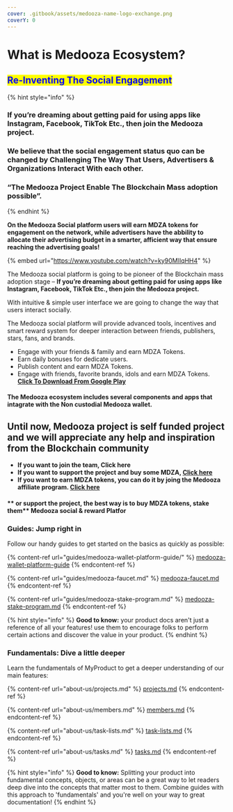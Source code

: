 ```yaml
---
cover: .gitbook/assets/medooza-name-logo-exchange.png
coverY: 0
---
```


# What is Medooza Ecosystem?

## <mark style="color:blue;">**Re-Inventing The Social Engagement**</mark>

{% hint style="info" %}
### **If you’re dreaming about getting paid for using apps like Instagram, Facebook, TikTok Etc., then join the Medooza project.**

### We believe that the social engagement status quo can be changed by Challenging The Way That Users, Advertisers & Organizations Interact With each other.

### “The Medooza Project Enable The Blockchain Mass adoption possible”.
{% endhint %}

**On the Medooza Social platform users will earn MDZA tokens for engagement on the network, while advertisers have the abbility to allocate their advertising budget in a smarter, afficient way that ensure reaching the advertising goals!**

{% embed url="https://www.youtube.com/watch?v=ky90MlIqHH4" %}

The Medooza social platform is going to be pioneer of the Blockchain mass adoption stage – **If you’re dreaming about getting paid for using apps like Instagram, Facebook, TikTok Etc., then join the Medooza project.**

With intuitive & simple user interface we are going to change the way that users interact socially.

The Medooza social platform will provide advanced tools, incentives and smart reward system for deeper interaction between friends, publishers, stars, fans, and brands.

* Engage with your friends & family and earn MDZA Tokens.
* Earn daily bonuses for dedicate users.
* Publish content and earn MDZA Tokens.
* Engage with friends, favorite brands, idols and earn MDZA Tokens.\
  [**Click To Download From Google Play**](https://play.google.com/store/apps/details?id=com.medooza.social\_app)

#### **The Medooza ecosystem includes several components and apps that intagrate with the **Non custodial** Medooza wallet.**

## Until now, Medooza project is self funded project and we will appreciate any help and inspiration from the Blockchain community

* **If you want to join the team, Click here**
* **If you want to support the project and buy some MDZA, **[**Click here**](guides/buying-mdza-tokens-guides/)****
* **If you want to earn MDZA tokens, you can do it by joing the Medooza affiliate program. **[**Click here**](guides/medooza-affiliate-guide.md)****

#### ** or support the project, the best way is to buy MDZA tokens, stake them** **Medooza social & reward Platfor**

### Guides: Jump right in

Follow our handy guides to get started on the basics as quickly as possible:

{% content-ref url="guides/medooza-wallet-platform-guide/" %}
[medooza-wallet-platform-guide](guides/medooza-wallet-platform-guide/)
{% endcontent-ref %}

{% content-ref url="guides/medooza-faucet.md" %}
[medooza-faucet.md](guides/medooza-faucet.md)
{% endcontent-ref %}

{% content-ref url="guides/medooza-stake-program.md" %}
[medooza-stake-program.md](guides/medooza-stake-program.md)
{% endcontent-ref %}

{% hint style="info" %}
**Good to know:** your product docs aren't just a reference of all your features! use them to encourage folks to perform certain actions and discover the value in your product.
{% endhint %}

### Fundamentals: Dive a little deeper

Learn the fundamentals of MyProduct to get a deeper understanding of our main features:

{% content-ref url="about-us/projects.md" %}
[projects.md](about-us/projects.md)
{% endcontent-ref %}

{% content-ref url="about-us/members.md" %}
[members.md](about-us/members.md)
{% endcontent-ref %}

{% content-ref url="about-us/task-lists.md" %}
[task-lists.md](about-us/task-lists.md)
{% endcontent-ref %}

{% content-ref url="about-us/tasks.md" %}
[tasks.md](about-us/tasks.md)
{% endcontent-ref %}

{% hint style="info" %}
**Good to know:** Splitting your product into fundamental concepts, objects, or areas can be a great way to let readers deep dive into the concepts that matter most to them. Combine guides with this approach to 'fundamentals' and you're well on your way to great documentation!
{% endhint %}
